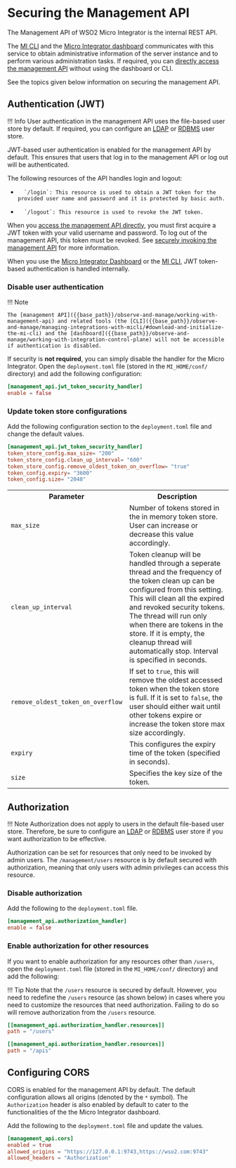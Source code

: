 # Securing the Management API

The Management API of WSO2 Micro Integrator is the internal REST API.

The [MI CLI]({{base_path}}/observe-and-manage/managing-integrations-with-micli/#download-and-initialize-the-mi-cli) and the [Micro Integrator dashboard]({{base_path}}/observe-and-manage/working-with-integration-control-plane) communicates with this service to
obtain administrative information of the server instance and to perform various administration tasks. If required, you can [directly access the management API]({{base_path}}/observe-and-manage/working-with-management-api) without using the dashboard or CLI.

See the topics given below information on securing the management API.

## Authentication (JWT)

!!! Info
    User authentication in the management API uses the file-based user store by default. If required, you can configure an [LDAP]({{base_path}}/install-and-setup/setup/user-stores/setting-up-a-userstore/#configuring-an-ldap-user-store) or [RDBMS]({{base_path}}/install-and-setup/setup/user-stores/setting-up-a-userstore/#configuring-an-rdbms-user-store) user store.

JWT-based user authentication is enabled for the management API by default. This ensures that users that log in to the management API or log out will be authenticated.

The following resources of the API handles login and logout:

-       `/login`: This resource is used to obtain a JWT token for the provided user name and password and it is protected by basic auth.
-       `/logout`: This resource is used to revoke the JWT token.

When you [access the management API directly]({{base_path}}/observe-and-manage/working-with-management-api), you must first acquire a JWT token with your valid username and password. To log out of the management API, this token must be revoked. See [securely invoking the management API]({{base_path}}/observe-and-manage/working-with-management-api/#securely-invoking-the-api) for more information.

When you use the [Micro Integrator Dashboard]({{base_path}}/observe-and-manage/working-with-integration-control-plane) or the [MI CLI]({{base_path}}/observe-and-manage/managing-integrations-with-micli/#download-and-initialize-the-mi-cli), JWT token-based authentication is handled internally.

### Disable user authentication

!!! Note

    The [management API]({{base_path}}/observe-and-manage/working-with-management-api) and related tools (the [CLI]({{base_path}}/observe-and-manage/managing-integrations-with-micli/#download-and-initialize-the-mi-cli) and the [dashboard]({{base_path}}/observe-and-manage/working-with-integration-control-plane) will not be accessible if authentication is disabled.

If security is **not required**, you can simply disable the handler for the Micro Integrator. Open the `deployment.toml` file (stored in the `MI_HOME/conf/` directory) and add the following configuration:

```toml
[management_api.jwt_token_security_handler]
enable = false
```

### Update token store configurations

Add the following configuration section to the `deployment.toml` file and change the default values.

```toml
[management_api.jwt_token_security_handler]
token_store_config.max_size= "200"
token_store_config.clean_up_interval= "600"
token_store_config.remove_oldest_token_on_overflow= "true"
token_config.expiry= "3600"
token_config.size= "2048"
```

<table>
    <tr>
             <th>Parameter</th>
             <th>Description</th>
    </tr>
    <tr>
          <td><code>max_size</code></td>
         <td>Number of tokens stored in the in memory token store. User can increase or decrease this value accordingly.</td>
    </tr>
    <tr>
          <td><code>clean_up_interval</code></td>
         <td>Token cleanup will be handled through a seperate thread and the frequency of the token clean up can be configured from this setting. This will clean all the expired and revoked security tokens. The thread will run only when there are tokens in the store. If it is empty, the cleanup thread will automatically stop. Interval is specified in seconds.</td>
    </tr>
    <tr>
          <td><code>remove_oldest_token_on_overflow</code></td>
         <td>
                  If set to <code>true</code>, this will remove the oldest accessed token when the token store is full. If it is set to <code>false</code>, the user should either wait until other tokens expire or increase the token store max size accordingly.
         </td>
    </tr>
    <tr>
        <td><code>expiry</code></td>
        <td>This configures the expiry time of the token (specified in seconds).</td>
    </tr>
    <tr>
        <td><code>size</code></td>
        <td>Specifies the key size of the token.</td>
    </tr>
</table>

## Authorization

!!! Note
    Authorization does not apply to users in the default file-based user store. Therefore, be sure to configure an [LDAP]({{base_path}}/install-and-setup/setup/user-stores/setting-up-a-userstore/#configuring-an-ldap-user-store) or [RDBMS]({{base_path}}/install-and-setup/setup/user-stores/setting-up-a-userstore/#configuring-an-rdbms-user-store) user store if you want authorization to be effective.

Authorization can be set for resources that only need to be invoked by admin users. The `/management/users` resource is by default secured with authorization, meaning that only users with admin privileges can access this resource.

### Disable authorization

Add the following to the `deployment.toml` file.

```toml
[management_api.authorization_handler]
enable = false
```

### Enable authorization for other resources
If you want to enable authorization for any resources other than `/users`, open the `deployment.toml` file (stored in
the `MI_HOME/conf/` directory) and add the following:

!!! Tip
    Note that the `/users` resource is secured by default. However, you need to redefine the `/users` resource (as shown below) in cases where you need to customize the resources that need authorization. Failing to do so will remove authorization from the `/users` resource.

```toml
[[management_api.authorization_handler.resources]]
path = "/users"

[[management_api.authorization_handler.resources]]
path = "/apis"
```

## Configuring CORS

CORS is enabled for the management API by default. The default configuration allows all origins (denoted by the `*` symbol). The `Authorization` header is also enabled by default to cater to the functionalities of the the Micro Integrator dashboard.

Add the following to the `deployment.toml` file and update the values.

```toml
[management_api.cors]
enabled = true
allowed_origins = "https://127.0.0.1:9743,https://wso2.com:9743"
allowed_headers = "Authorization"
```
